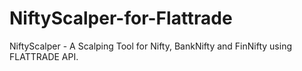 # NiftyScalper-for-Flattrade
NiftyScalper - A Scalping Tool for Nifty, BankNifty and FinNifty using FLATTRADE API.

